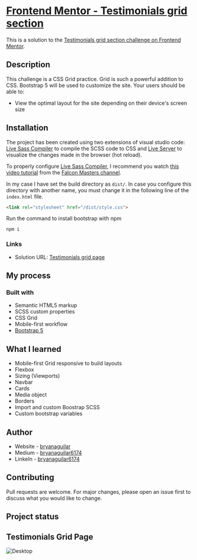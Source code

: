 # [Frontend Mentor - Testimonials grid section](https://testimonialgridchallenge.netlify.app/)

This is a solution to the [Testimonials grid section challenge on Frontend Mentor](https://www.frontendmentor.io/challenges/testimonials-grid-section-Nnw6J7Un7).

## Description

This challenge is a CSS Grid practice. Grid is such a powerful addition to CSS. Bootstrap 5 will be used to customize the site. Your users should be able to:

- View the optimal layout for the site depending on their device's screen size

## Installation

The project has been created using two extensions of visual studio code: [Live Sass Compiler](https://marketplace.visualstudio.com/items?itemName=ritwickdey.live-sass "Live Sass Compiler") to compile the SCSS code to CSS and [Live Server](https://marketplace.visualstudio.com/items?itemName=ritwickdey.LiveServer "Live Server") to visualize the changes made in the browser (hot reload).

To properly configure [Live Sass Compiler](https://marketplace.visualstudio.com/items?itemName=ritwickdey.live-sass "Live Sass Compiler"), I recommend you watch [this video tutorial](https://www.youtube.com/watch?v=A1tyKkkziTc&t=10s&ab_channel=FalconMasters "this video tutorial") from the [Falcon Masters channel](https://www.youtube.com/channel/UCJl1YajcPWTeJNsQhGyMIMg "Falcon Masters channel").

In my case I have set the build directory as `dist/`. In case you configure this directory with another name, you must change it in the following line of the `index.html` file.

```html
<link rel="stylesheet" href="/dist/style.css">
```

Run the command to install bootstrap with npm

```
npm i
```

### Links

- Solution URL: [Testimonials grid page](https://testimonialgridchallenge.netlify.app/)

## My process

### Built with

- Semantic HTML5 markup
- SCSS custom properties
- CSS Grid
- Mobile-first workflow
- [Bootstrap 5](https://getbootstrap.com/)

## What I learned

- Mobile-first Grid responsive to build layouts
- Flexbox
- Sizing (Viewports)
- Navbar
- Cards
- Media object
- Borders
- Import and custom Boostrap SCSS
- Custom bootstrap variables

## Author

- Website - [bryanaguilar](https://bryanaguilar.gatsbyjs.io/)
- Medium - [bryanaguilar6174](https://bryanaguilar6174.medium.com/)
- LinkeIn - [bryanaguilar6174](https://www.linkedin.com/in/bryanaguilar6174)

## Contributing

Pull requests are welcome. For major changes, please open an issue first to discuss what you would like to change.

## Project status



## Testimonials Grid Page

![Desktop](https://github.com/bryanAguilar001/testimonial-grid/blob/main/media/desktop.PNG?raw=true)

